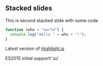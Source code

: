 ## Stacked slides

This is second stacked slide with some code

```js
function (who = "world") {
  console.log("Hello " + who + "!");
}
```

Latest version of [Highlight.js](https://github.com/isagalaev/highlight.js)

ES2015 initial support! \o/
